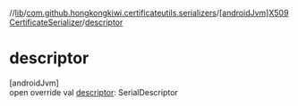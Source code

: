//[lib](../../../index.md)/[com.github.hongkongkiwi.certificateutils.serializers](../index.md)/[[androidJvm]X509CertificateSerializer](index.md)/[descriptor](descriptor.md)

# descriptor

[androidJvm]\
open override val [descriptor](descriptor.md): SerialDescriptor
